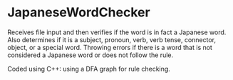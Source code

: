 # JapaneseWordChecker

Receives file input and then verifies if the word is in fact a Japanese word. Also determines if it is a subject, pronoun, verb, verb tense, connector, object, or a special word. Throwing errors if there is a word that is not considered a Japanese word or does not follow the rule.

Coded using C++: using a DFA graph for rule checking.
